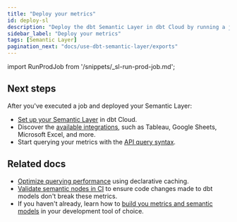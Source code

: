 ```yaml
---
title: "Deploy your metrics"
id: deploy-sl
description: "Deploy the dbt Semantic Layer in dbt Cloud by running a job to materialize your metrics."
sidebar_label: "Deploy your metrics"
tags: [Semantic Layer]
pagination_next: "docs/use-dbt-semantic-layer/exports"
---
```


<!-- The below snippet can be found in the following file locations in the docs code repository) 

https://github.com/dbt-labs/docs.getdbt.com/blob/current/website/snippets/_sl-run-prod-job.md
-->

import RunProdJob from '/snippets/_sl-run-prod-job.md';

<RunProdJob/>

## Next steps
After you've executed a job and deployed your Semantic Layer:
- [Set up your Semantic Layer](/docs/use-dbt-semantic-layer/setup-sl) in dbt Cloud. 
- Discover the [available integrations](/docs/cloud-integrations/avail-sl-integrations), such as Tableau, Google Sheets, Microsoft Excel, and more.
- Start querying your metrics with the [API query syntax](/docs/dbt-cloud-apis/sl-jdbc#querying-the-api-for-metric-metadata).


## Related docs
- [Optimize querying performance](/docs/use-dbt-semantic-layer/sl-cache) using declarative caching.
- [Validate semantic nodes in CI](/docs/deploy/ci-jobs#semantic-validations-in-ci) to ensure code changes made to dbt models don't break these metrics.
- If you haven't already, learn how to [build you metrics and semantic models](/docs/build/build-metrics-intro) in your development tool of choice.
